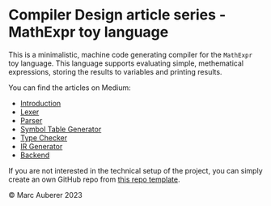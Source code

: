 # Compiler Design article series - MathExpr toy language

This is a minimalistic, machine code generating compiler for the `MathExpr` toy language. This language supports
evaluating simple, methematical expressions, storing the results to variables and printing results.

You can find the articles on Medium:

- [Introduction](https://medium.com/p/c6ec5e258a6)
- [Lexer](https://medium.com/p/1d688c6e5d16)
- [Parser](https://medium.com/p/7bf4b7381ca5)
- [Symbol Table Generator]()
- [Type Checker]()
- [IR Generator]()
- [Backend]()

If you are not interested in the technical setup of the project, you can simply create an own GitHub repo from [this repo template](https://github.com/marcauberer/compiler-design-series-init).

© Marc Auberer 2023
